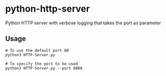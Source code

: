 # python-http-server
Python HTTP server with verbose logging that takes the port as parameter
## Usage
```shell
# To use the default port 80
python3 HTTP-Server.py

# To specify the port to be used
python3 HTTP-Server.py --port 8080
```
